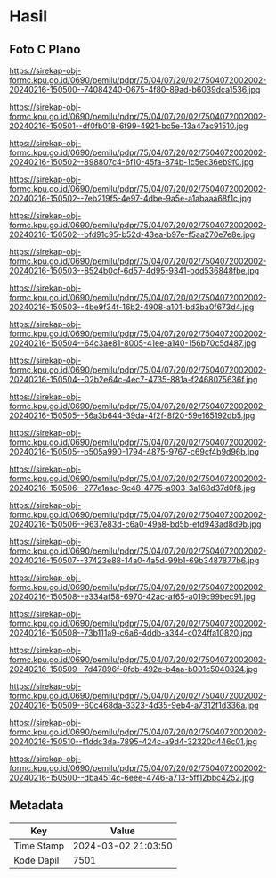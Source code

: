 # Hasil

## Foto C Plano

https://sirekap-obj-formc.kpu.go.id/0690/pemilu/pdpr/75/04/07/20/02/7504072002002-20240216-150500--74084240-0675-4f80-89ad-b6039dca1536.jpg

https://sirekap-obj-formc.kpu.go.id/0690/pemilu/pdpr/75/04/07/20/02/7504072002002-20240216-150501--df0fb018-6f99-4921-bc5e-13a47ac91510.jpg

https://sirekap-obj-formc.kpu.go.id/0690/pemilu/pdpr/75/04/07/20/02/7504072002002-20240216-150502--898807c4-6f10-45fa-874b-1c5ec36eb9f0.jpg

https://sirekap-obj-formc.kpu.go.id/0690/pemilu/pdpr/75/04/07/20/02/7504072002002-20240216-150502--7eb219f5-4e97-4dbe-9a5e-a1abaaa68f1c.jpg

https://sirekap-obj-formc.kpu.go.id/0690/pemilu/pdpr/75/04/07/20/02/7504072002002-20240216-150502--bfd91c95-b52d-43ea-b97e-f5aa270e7e8e.jpg

https://sirekap-obj-formc.kpu.go.id/0690/pemilu/pdpr/75/04/07/20/02/7504072002002-20240216-150503--8524b0cf-6d57-4d95-9341-bdd536848fbe.jpg

https://sirekap-obj-formc.kpu.go.id/0690/pemilu/pdpr/75/04/07/20/02/7504072002002-20240216-150503--4be9f34f-16b2-4908-a101-bd3ba0f673d4.jpg

https://sirekap-obj-formc.kpu.go.id/0690/pemilu/pdpr/75/04/07/20/02/7504072002002-20240216-150504--64c3ae81-8005-41ee-a140-156b70c5d487.jpg

https://sirekap-obj-formc.kpu.go.id/0690/pemilu/pdpr/75/04/07/20/02/7504072002002-20240216-150504--02b2e64c-4ec7-4735-881a-f2468075636f.jpg

https://sirekap-obj-formc.kpu.go.id/0690/pemilu/pdpr/75/04/07/20/02/7504072002002-20240216-150505--56a3b644-39da-4f2f-8f20-59e165192db5.jpg

https://sirekap-obj-formc.kpu.go.id/0690/pemilu/pdpr/75/04/07/20/02/7504072002002-20240216-150505--b505a990-1794-4875-9767-c69cf4b9d96b.jpg

https://sirekap-obj-formc.kpu.go.id/0690/pemilu/pdpr/75/04/07/20/02/7504072002002-20240216-150506--277e1aac-9c48-4775-a903-3a168d37d0f8.jpg

https://sirekap-obj-formc.kpu.go.id/0690/pemilu/pdpr/75/04/07/20/02/7504072002002-20240216-150506--9637e83d-c6a0-49a8-bd5b-efd943ad8d9b.jpg

https://sirekap-obj-formc.kpu.go.id/0690/pemilu/pdpr/75/04/07/20/02/7504072002002-20240216-150507--37423e88-14a0-4a5d-99b1-69b3487877b6.jpg

https://sirekap-obj-formc.kpu.go.id/0690/pemilu/pdpr/75/04/07/20/02/7504072002002-20240216-150508--e334af58-6970-42ac-af65-a019c99bec91.jpg

https://sirekap-obj-formc.kpu.go.id/0690/pemilu/pdpr/75/04/07/20/02/7504072002002-20240216-150508--73b111a9-c6a6-4ddb-a344-c024ffa10820.jpg

https://sirekap-obj-formc.kpu.go.id/0690/pemilu/pdpr/75/04/07/20/02/7504072002002-20240216-150509--7d47896f-8fcb-492e-b4aa-b001c5040824.jpg

https://sirekap-obj-formc.kpu.go.id/0690/pemilu/pdpr/75/04/07/20/02/7504072002002-20240216-150509--60c468da-3323-4d35-9eb4-a7312f1d336a.jpg

https://sirekap-obj-formc.kpu.go.id/0690/pemilu/pdpr/75/04/07/20/02/7504072002002-20240216-150510--f1ddc3da-7895-424c-a9d4-32320d446c01.jpg

https://sirekap-obj-formc.kpu.go.id/0690/pemilu/pdpr/75/04/07/20/02/7504072002002-20240216-150500--dba4514c-6eee-4746-a713-5ff12bbc4252.jpg


## Metadata

| Key        | Value               |
| ---------- | ------------------- |
| Time Stamp | 2024-03-02 21:03:50 |
| Kode Dapil | 7501                |



